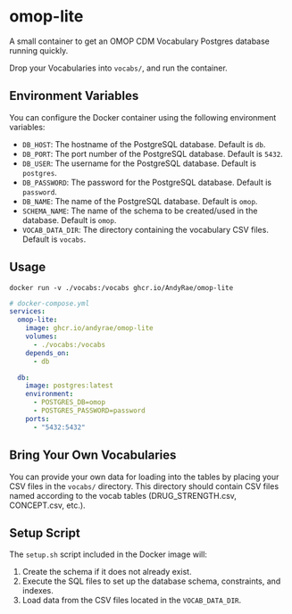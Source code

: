# omop-lite

A small container to get an OMOP CDM Vocabulary Postgres database running quickly.

Drop your Vocabularies into `vocabs/`, and run the container.

## Environment Variables

You can configure the Docker container using the following environment variables:

- `DB_HOST`: The hostname of the PostgreSQL database. Default is `db`.
- `DB_PORT`: The port number of the PostgreSQL database. Default is `5432`.
- `DB_USER`: The username for the PostgreSQL database. Default is `postgres`.
- `DB_PASSWORD`: The password for the PostgreSQL database. Default is `password`.
- `DB_NAME`: The name of the PostgreSQL database. Default is `omop`.
- `SCHEMA_NAME`: The name of the schema to be created/used in the database. Default is `omop`.
- `VOCAB_DATA_DIR`: The directory containing the vocabulary CSV files. Default is `vocabs`.

## Usage

`docker run -v ./vocabs:/vocabs ghcr.io/AndyRae/omop-lite`

```yaml
# docker-compose.yml
services:
  omop-lite:
    image: ghcr.io/andyrae/omop-lite
    volumes:
      - ./vocabs:/vocabs
    depends_on:
      - db

  db:
    image: postgres:latest
    environment:
      - POSTGRES_DB=omop
      - POSTGRES_PASSWORD=password
    ports:
      - "5432:5432"
```

## Bring Your Own Vocabularies

You can provide your own data for loading into the tables by placing your CSV files in the `vocabs/` directory. This directory should contain CSV files named according to the vocab tables (DRUG_STRENGTH.csv, CONCEPT.csv, etc.).

## Setup Script

The `setup.sh` script included in the Docker image will:

1. Create the schema if it does not already exist.
2. Execute the SQL files to set up the database schema, constraints, and indexes.
3. Load data from the CSV files located in the `VOCAB_DATA_DIR`.
